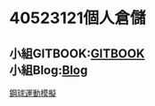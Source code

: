 # 40523121個人倉儲
小組GITBOOK:[GITBOOK](https://s40523119.gitbook.io/cd2018/)<br/>
小組Blog:[Blog](https://s40523119.github.io/cd2018/)
---
[鋼球運動模擬](https://www.youtube.com/watch?v=J3B7mVxG_MU&feature=youtu.be)

